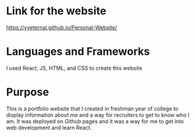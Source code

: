 # Link for the website

https://yyeternal.github.io/Personal-Website/ 


# Languages and Frameworks 

I used React, JS, HTML, and CSS to create this website 

# Purpose 

This is a portfolio website that I created in freshman year of college to display information about me and a way for recruiters to get to know who I am. It was deployed on Github pages and it was a way for me to get into web development and learn React. 
